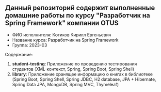 ## Данный репозиторий содержит выполненные домашние работы по курсу "Разработчик на Spring Framework" компании OTUS
* ФИО исполнителя: Котиков Кирилл Евгеньевич
* Название курса: Разработчик на Spring Framework
* Группа: 2023-03

Содержание:
1) __student-testing__: Приложение по проведению тестирования студентов (XML-контекст, Spring, Spring Boot, Spring Shell)
2) __library__: Приложение хранящее информацию о книгах в библиотеке (Spring Boot, Spring Shell, Spring JDBC, 
H2 database, JPA + Hibernate, Spring Data JPA, MongoDB, Spring MVC, Thymeleaf)